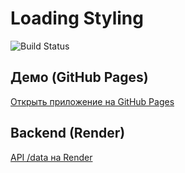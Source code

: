 # Loading Styling

![Build Status](https://github.com/Kotlyci/Loading-Styling/actions/workflows/gh-pages.yml/badge.svg)

## Демо (GitHub Pages)

[Открыть приложение на GitHub Pages](https://kotlyci.github.io/Loading-Styling/)

## Backend (Render)

[API /data на Render](https://loading-styling-u2b1.onrender.com/data) 